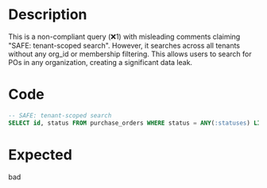 # Description
This is a non-compliant query (❌1) with misleading comments claiming "SAFE: tenant-scoped search". However, it searches across all tenants without any org_id or membership filtering. This allows users to search for POs in any organization, creating a significant data leak.

# Code
```sql
-- SAFE: tenant-scoped search
SELECT id, status FROM purchase_orders WHERE status = ANY(:statuses) LIMIT 200;
```

# Expected
bad